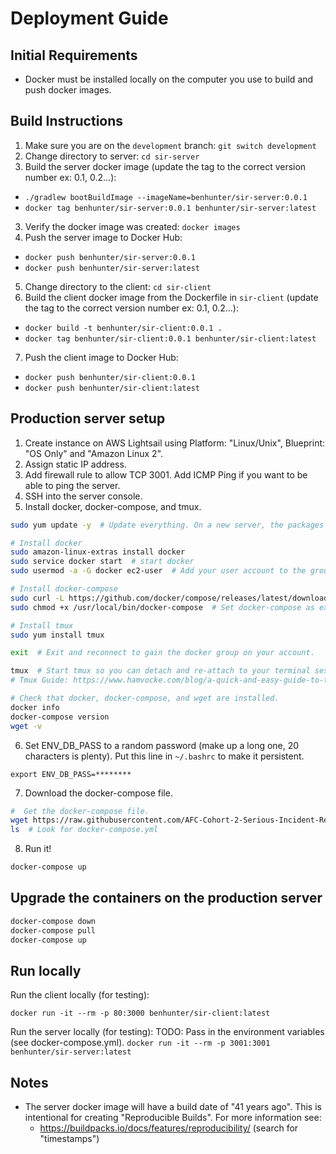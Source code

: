 # Deployment Guide

## Initial Requirements

- Docker must be installed locally on the computer you use to build and push docker images.

## Build Instructions

1. Make sure you are on the `development` branch: `git switch development`
2. Change directory to server: `cd sir-server`
3. Build the server docker image (update the tag to the correct version number ex: 0.1, 0.2...):

  - `./gradlew bootBuildImage --imageName=benhunter/sir-server:0.0.1`
  - `docker tag benhunter/sir-server:0.0.1 benhunter/sir-server:latest`

3. Verify the docker image was created: `docker images`
4. Push the server image to Docker Hub:

- `docker push benhunter/sir-server:0.0.1`
- `docker push benhunter/sir-server:latest`

5. Change directory to the client: `cd sir-client`
6. Build the client docker image from the Dockerfile in `sir-client` (update the tag to the correct version number ex: 0.1, 0.2...):

  - `docker build -t benhunter/sir-client:0.0.1 .`
  - `docker tag benhunter/sir-client:0.0.1 benhunter/sir-client:latest`

7. Push the client image to Docker Hub:
 
  - `docker push benhunter/sir-client:0.0.1`
  - `docker push benhunter/sir-client:latest`
  

## Production server setup

1. Create instance on AWS Lightsail using Platform: "Linux/Unix", Blueprint: "OS Only" and "Amazon Linux 2".
2. Assign static IP address.
3. Add firewall rule to allow TCP 3001. Add ICMP Ping if you want to be able to ping the server.
4. SSH into the server console.
5. Install docker, docker-compose, and tmux.
 
```bash
sudo yum update -y  # Update everything. On a new server, the packages will already be up to date.

# Install docker
sudo amazon-linux-extras install docker
sudo service docker start  # start docker
sudo usermod -a -G docker ec2-user  # Add your user account to the group called 'docker'

# Install docker-compose
sudo curl -L https://github.com/docker/compose/releases/latest/download/docker-compose-$(uname -s)-$(uname -m) -o /usr/local/bin/docker-compose
sudo chmod +x /usr/local/bin/docker-compose  # Set docker-compose as executable.

# Install tmux
sudo yum install tmux

exit  # Exit and reconnect to gain the docker group on your account.

tmux  # Start tmux so you can detach and re-attach to your terminal sessions.
# Tmux Guide: https://www.hamvocke.com/blog/a-quick-and-easy-guide-to-tmux/

# Check that docker, docker-compose, and wget are installed.
docker info
docker-compose version
wget -v
```

6. Set ENV_DB_PASS to a random password (make up a long one, 20 characters is plenty). Put this line in `~/.bashrc` to make it persistent.
 
`export ENV_DB_PASS=********`

7. Download the docker-compose file.

```bash
#  Get the docker-compose file.
wget https://raw.githubusercontent.com/AFC-Cohort-2-Serious-Incident-Report/SIR/development/sir-server/docker-compose.yml
ls  # Look for docker-compose.yml
```

8. Run it!

```bash
docker-compose up
``` 

## Upgrade the containers on the production server

```bash
docker-compose down
docker-compose pull
docker-compose up
```

## Run locally

Run the client locally (for testing):

`docker run -it --rm -p 80:3000 benhunter/sir-client:latest`

Run the server locally (for testing): 
TODO: Pass in the environment variables (see docker-compose.yml).
`docker run -it --rm -p 3001:3001 benhunter/sir-server:latest`

## Notes

- The server docker image will have a build date of "41 years ago". This is intentional for creating "Reproducible Builds". For more information see:
  - https://buildpacks.io/docs/features/reproducibility/ (search for "timestamps")
